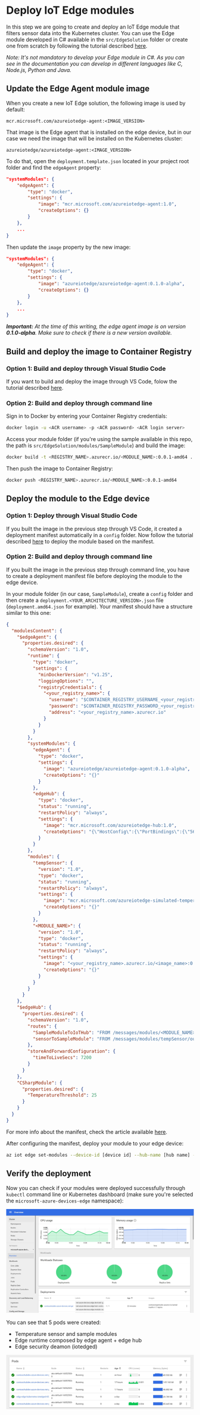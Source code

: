 # Deploy IoT Edge modules

In this step we are going to create and deploy an IoT Edge module that filters sensor data into the Kubernetes cluster. You can use the Edge module developed in C# available in the `src/EdgeSolution` folder or create one from scratch by following the tutorial described [here](https://docs.microsoft.com/en-us/azure/iot-edge/tutorial-csharp-module).

*Note: It's not mandatory to develop your Edge module in C#. As you can see in the documentation you can develop in different languages like C, Node.js, Python and Java.*

## Update the Edge Agent module image

When you create a new IoT Edge solution, the following image is used by default:

    mcr.microsoft.com/azureiotedge-agent:<IMAGE_VERSION>

That image is the Edge agent that is installed on the edge device, but in our case we need the image that will be installed on the Kubernetes cluster:

    azureiotedge/azureiotedge-agent:<IMAGE_VERSION>

To do that, open the `deployment.template.json` located in your project root folder and find the `edgeAgent` property:

```json
"systemModules": {
    "edgeAgent": {
        "type": "docker",
        "settings": {
            "image": "mcr.microsoft.com/azureiotedge-agent:1.0",
            "createOptions": {}
        }
    },
    ...
}
```

Then update the `image` property by the new image:

```json
"systemModules": {
    "edgeAgent": {
        "type": "docker",
        "settings": {
            "image": "azureiotedge/azureiotedge-agent:0.1.0-alpha",
            "createOptions": {}
        }
    },
    ...
}
```

***Important:** At the time of this writing, the edge agent image is on version **0.1.0-alpha**. Make sure to check if there is a new version available.*   

## Build and deploy the image to Container Registry

### **Option 1: Build and deploy through Visual Studio Code**

If you want to build and deploy the image through VS Code, folow the tutorial described [here](https://docs.microsoft.com/en-us/azure/iot-edge/tutorial-csharp-module#build-your-iot-edge-solution). 

### **Option 2: Build and deploy through command line**

Sign in to Docker by entering your Container Registry credentials:

```sh
docker login -u <ACR username> -p <ACR password> <ACR login server>
```

Access your module folder (if you're using the sample available in this repo, the path is `src/EdgeSolution/modules/SampleModule`)  and build the image:

```sh
docker build -t <REGISTRY_NAME>.azurecr.io/<MODULE_NAME>:0.0.1-amd64 .
```

Then push the image to Container Registry:

```sh
docker push <REGISTRY_NAME>.azurecr.io/<MODULE_NAME>:0.0.1-amd64
```

## Deploy the module to the Edge device

### **Option 1: Deploy through Visual Studio Code**

If you built the image in the previous step through VS Code, it created a deployment manifest automatically in a `config` folder. Now follow the tutorial described [here](https://docs.microsoft.com/en-us/azure/iot-edge/tutorial-csharp-module#deploy-and-run-the-solution) to deploy the module based  on the manifest. 

### **Option 2: Build and deploy through command line**

If you built the image in the previous step through command line, you have to create a deployment manifest file before deploying the module to the edge device.

In your module folder (in our case, `SampleModule`), create a `config` folder and then create a `deployment.<YOUR_ARCHITECTURE_VERSION>.json` file (`deployment.amd64.json` for example). Your manifest should have a structure similar to this one:

```json
{
  "modulesContent": {
    "$edgeAgent": {
      "properties.desired": {
        "schemaVersion": "1.0",
        "runtime": {
          "type": "docker",
          "settings": {
            "minDockerVersion": "v1.25",
            "loggingOptions": "",
            "registryCredentials": {
              "<your_registry_name>": {
                "username": "$CONTAINER_REGISTRY_USERNAME_<your_registry_name>",
                "password": "$CONTAINER_REGISTRY_PASSWORD_<your_registry_name>",
                "address": "<your_registry_name>.azurecr.io"
              }
            }
          }
        },
        "systemModules": {
          "edgeAgent": {
            "type": "docker",
            "settings": {
              "image": "azureiotedge/azureiotedge-agent:0.1.0-alpha",
              "createOptions": "{}"
            }
          },
          "edgeHub": {
            "type": "docker",
            "status": "running",
            "restartPolicy": "always",
            "settings": {
              "image": "mcr.microsoft.com/azureiotedge-hub:1.0",
              "createOptions": "{\"HostConfig\":{\"PortBindings\":{\"5671/tcp\":[{\"HostPort\":\"5671\"}],\"8883/tcp\":[{\"HostPort\":\"8883\"}],\"443/tcp\":[{\"HostPort\":\"443\"}]}}}"
            }
          }
        },
        "modules": {
          "tempSensor": {
            "version": "1.0",
            "type": "docker",
            "status": "running",
            "restartPolicy": "always",
            "settings": {
              "image": "mcr.microsoft.com/azureiotedge-simulated-temperature-sensor:1.0",
              "createOptions": "{}"
            }
          },
          "<MODULE_NAME>": {
            "version": "1.0",
            "type": "docker",
            "status": "running",
            "restartPolicy": "always",
            "settings": {
              "image": "<your_registry_name>.azurecr.io/<image_name>:0.0.1-<architecture_version>",
              "createOptions": "{}"
            }
          }
        }
      }
    },
    "$edgeHub": {
      "properties.desired": {
        "schemaVersion": "1.0",
        "routes": {
          "SampleModuleToIoTHub": "FROM /messages/modules/<MODULE_NAME>/outputs/* INTO $upstream",
          "sensorToSampleModule": "FROM /messages/modules/tempSensor/outputs/temperatureOutput INTO BrokeredEndpoint(\"/modules/SampleModule/inputs/input1\")"
        },
        "storeAndForwardConfiguration": {
          "timeToLiveSecs": 7200
        }
      }
    },
    "CSharpModule": {
      "properties.desired": {
        "TemperatureThreshold": 25
      }
    }
  }
}
```

For more info about the manifest, check the article available [here](https://docs.microsoft.com/en-us/azure/iot-edge/module-composition).

After configuring the manifest, deploy your module to your edge device:

```sh
az iot edge set-modules --device-id [device id] --hub-name [hub name] --content [file path]
```

## Verify the deployment

Now you can check if your modules were deployed successfully through `kubectl` command line or Kubernetes dashboard (make sure you're selected the `microsoft-azure-devices-edge` namespace):

![Kubernetes dashboard](./images/kubernetes-dashboard.JPG)

You can see that 5 pods were created: 

- Temperature sensor and sample modules
- Edge runtime composed by edge agent + edge hub
- Edge security deamon (iotedged)

![Kubernetes edge pods](./images/kubernetes-pods.JPG)